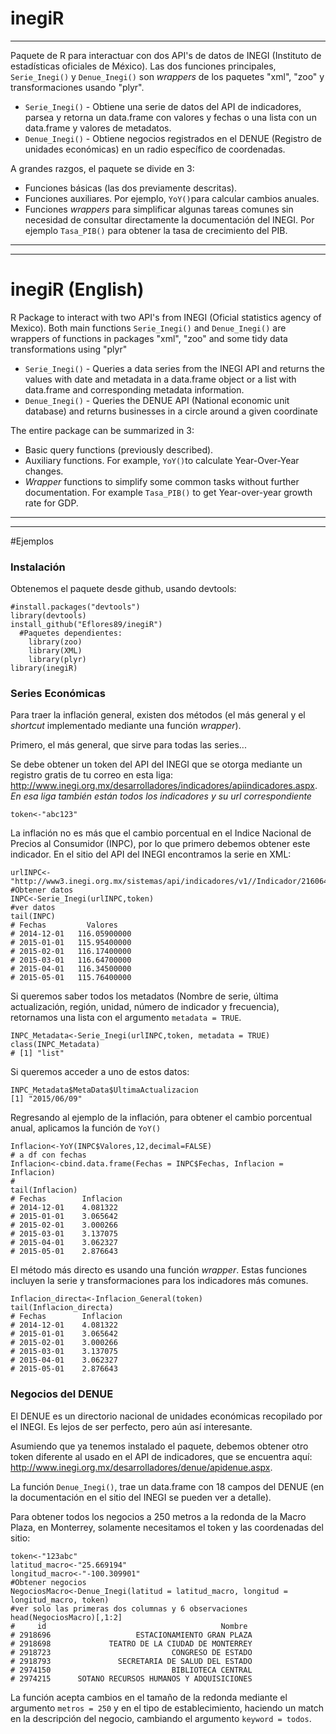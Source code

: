 # inegiR
_______
Paquete de R para interactuar con dos API's de datos de INEGI (Instituto de estadísticas oficiales de México). Las dos funciones principales, `Serie_Inegi()` y `Denue_Inegi()` son *wrappers* de los paquetes "xml", "zoo" y transformaciones usando "plyr". 
- `Serie_Inegi()` - Obtiene una serie de datos del API de indicadores, parsea y retorna un data.frame con valores y fechas o una lista con un data.frame y valores de metadatos.
- `Denue_Inegi()` - Obtiene negocios registrados en el DENUE (Registro de unidades económicas) en un radio específico de coordenadas. 

A grandes razgos, el paquete se divide en 3:
- Funciones básicas (las dos previamente descritas).
- Funciones auxiliares. Por ejemplo, `YoY()`para calcular cambios anuales.
- Funciones *wrappers* para simplificar algunas tareas comunes sin necesidad de consultar directamente la documentación del INEGI. Por ejemplo `Tasa_PIB()` para obtener la tasa de crecimiento del PIB.

_________
__________

# inegiR (English)
R Package to interact with two API's from INEGI (Oficial statistics agency of Mexico). Both main functions `Serie_Inegi()` and `Denue_Inegi()` are wrappers of functions in packages "xml", "zoo" and some tidy data transformations using "plyr"
- `Serie_Inegi()` - Queries a data series from the INEGI API and returns the values with date and metadata in a data.frame object or a list with data.frame and corresponding metadata information.
- `Denue_Inegi()` - Queries the DENUE API (National economic unit database) and returns businesses in a circle around a given coordinate

The entire package can be summarized in 3:
- Basic query functions (previously described).
- Auxiliary functions. For example, `YoY()`to calculate Year-Over-Year changes.
- *Wrapper* functions to simplify some common tasks without further documentation. For example `Tasa_PIB()` to get Year-over-year growth rate for GDP. 

___________
___________

#Ejemplos
### Instalación
Obtenemos el paquete desde github, usando devtools:
```{r}
#install.packages("devtools")
library(devtools)
install_github("Eflores89/inegiR")
  #Paquetes dependientes: 
    library(zoo)
    library(XML)
    library(plyr)
library(inegiR)
```
### Series Económicas
Para traer la inflación general, existen dos métodos (el más general y el *shortcut* implementado mediante una función *wrapper*).

Primero, el más general, que sirve para todas las series...

Se debe obtener un token del API del INEGI que se otorga mediante un registro gratis de tu correo en esta liga: http://www.inegi.org.mx/desarrolladores/indicadores/apiindicadores.aspx. *En esa liga también están todos los indicadores y su url correspondiente*
```{r}
token<-"abc123"
```
La inflación no es más que el cambio porcentual en el Indice Nacional de Precios al Consumidor (INPC), por lo que primero debemos obtener este indicador. En el sitio del API del INEGI encontramos la serie en XML:
```{r}
urlINPC<-"http://www3.inegi.org.mx/sistemas/api/indicadores/v1//Indicador/216064/00000/es/false/xml/"
#Obtener datos
INPC<-Serie_Inegi(urlINPC,token)
#ver datos
tail(INPC)
# Fechas         Valores
# 2014-12-01   116.05900000
# 2015-01-01   115.95400000
# 2015-02-01   116.17400000
# 2015-03-01   116.64700000
# 2015-04-01   116.34500000
# 2015-05-01   115.76400000

```
Si queremos saber todos los metadatos (Nombre de serie, última actualización, región, unidad, número de indicador y frecuencia), retornamos una lista con el argumento `metadata = TRUE`.
```{r}
INPC_Metadata<-Serie_Inegi(urlINPC,token, metadata = TRUE)
class(INPC_Metadata)
# [1] "list"
```
Si queremos acceder a uno de estos datos: 
```{r}
INPC_Metadata$MetaData$UltimaActualizacion
[1] "2015/06/09"
```
Regresando al ejemplo de la inflación, para obtener el cambio porcentual anual, aplicamos la función de `YoY()`
```{r}
Inflacion<-YoY(INPC$Valores,12,decimal=FALSE)
# a df con fechas
Inflacion<-cbind.data.frame(Fechas = INPC$Fechas, Inflacion = Inflacion)
#
tail(Inflacion)
# Fechas        Inflacion
# 2014-12-01    4.081322
# 2015-01-01    3.065642
# 2015-02-01    3.000266
# 2015-03-01    3.137075
# 2015-04-01    3.062327
# 2015-05-01    2.876643
```
El método más directo es usando una función *wrapper*. Estas funciones incluyen la serie y transformaciones para los indicadores más comunes.
```{r}
Inflacion_directa<-Inflacion_General(token)
tail(Inflacion_directa)
# Fechas        Inflacion
# 2014-12-01    4.081322
# 2015-01-01    3.065642
# 2015-02-01    3.000266
# 2015-03-01    3.137075
# 2015-04-01    3.062327
# 2015-05-01    2.876643
```
### Negocios del DENUE
El DENUE es un directorio nacional de unidades económicas recopilado por el INEGI. Es lejos de ser perfecto, pero aún así interesante.

Asumiendo que ya tenemos instalado el paquete, debemos obtener otro token diferente al usado en el API de indicadores, que se encuentra aquí: http://www.inegi.org.mx/desarrolladores/denue/apidenue.aspx.

La función `Denue_Inegi()`, trae un data.frame con 18 campos del DENUE (en la documentación en el sitio del INEGI se pueden ver a detalle).

Para obtener todos los negocios a 250 metros a la redonda de la Macro Plaza, en Monterrey, solamente necesitamos el token y las coordenadas del sitio:
```{r}
token<-"123abc"
latitud_macro<-"25.669194"
longitud_macro<-"-100.309901"
#Obtener negocios
NegociosMacro<-Denue_Inegi(latitud = latitud_macro, longitud = longitud_macro, token)
#ver solo las primeras dos columnas y 6 observaciones
head(NegociosMacro)[,1:2]
#     id                                       Nombre
# 2918696                   ESTACIONAMIENTO GRAN PLAZA
# 2918698             TEATRO DE LA CIUDAD DE MONTERREY
# 2918723                           CONGRESO DE ESTADO
# 2918793               SECRETARIA DE SALUD DEL ESTADO
# 2974150                           BIBLIOTECA CENTRAL
# 2974215      SOTANO RECURSOS HUMANOS Y ADQUISICIONES
```
La función acepta cambios en el tamaño de la redonda mediante el argumento `metros = 250` y en el tipo de establecimiento, haciendo un match en la descripción del negocio, cambiando el argumento `keyword = todos`.
